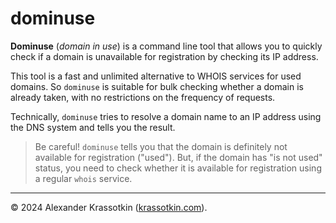 # dominuse

**Dominuse** (*domain in use*) is a command line tool that allows you to quickly check if a domain is unavailable for registration by checking its IP address.

This tool is a fast and unlimited alternative to WHOIS services for used domains.
So `dominuse` is suitable for bulk checking whether a domain is already taken, with no restrictions on the frequency of requests.

Technically, `dominuse` tries to resolve a domain name to an IP address using the DNS system and tells you the result.

> Be careful! `dominuse` tells you that the domain is definitely not available for registration ("used"). 
> But, if the domain has "is not used" status, you need to check whether it is available for registration using a regular `whois` service.

----
© 2024 Alexander Krassotkin ([krassotkin.com](https://krassotkin.com/)).
